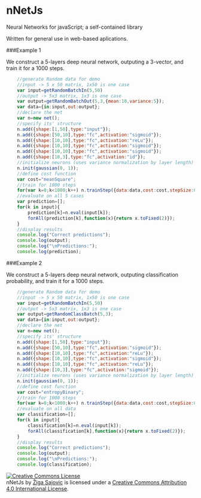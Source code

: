 # nNetJs
Neural Networks for javaScript; a self-contained library

Written for general use in web-based aplications.

###Example 1

We construct a 5-layers deep neural network, outputing a 3-vector, and train it for a 1000 steps.

```javascript
    //generate Random data for demo
    //input -> 5 x 50 matrix, 1x50 is one case
    var input=getRandomBatchIn(5,50)
    //output -> 5x3 matrix, 1x3 is one case
    var output=getRandomBatchOut(5,3,{mean:10,variance:5});
    var data={in:input,out:output};
    //declare the net
    var n=new net();
    //specify its' structure
    n.add({shape:[1,50],type:"input"});
    n.add({shape:[50,10],type:"fc",activation:"sigmoid"});
    n.add({shape:[10,10],type:"fc",activation:"reLu"});
    n.add({shape:[10,10],type:"fc",activation:"sigmoid"});
    n.add({shape:[10,10],type:"fc",activation:"sigmoid"});
    n.add({shape:[10,3],type:"fc",activation:"id"});
    //initialize neurons (uses variance normalization by layer length)
    n.init(gaussian(0, 1));
    //define cost function
    var cost="meanSquare";
    //train for 1000 steps
    for(var k=0;k<1000;k++) n.trainStep({data:data,cost:cost,stepSize:0.1});
    //evaluate on all 5 cases
    var prediction=[];
    for(k in input){
        prediction[k]=n.eval(input[k]);
        forAll(prediction[k],function(x){return x.toFixed(2)});
    }
    //display results
    console.log("Correct predictions");
    console.log(output);
    console.log("\nPredictions:");
    console.log(prediction);
```

###Example 2

We construct a 5-layers deep neural network, outputing classification probability, and train it for a 1000 steps.

```javascript
    //generate Random data for demo
    //input -> 5 x 50 matrix, 1x50 is one case
    var input=getRandomBatchIn(5,50)
    //output -> 5x3 matrix, 1x3 is one case
    var output=getRandomClassBatch(5,3);
    var data={in:input,out:output};
    //declare the net
    var n=new net();
    //specify its' structure
    n.add({shape:[1,50],type:"input"});
    n.add({shape:[50,10],type:"fc",activation:"sigmoid"});
    n.add({shape:[10,10],type:"fc",activation:"reLu"});
    n.add({shape:[10,10],type:"fc",activation:"sigmoid"});
    n.add({shape:[10,10],type:"fc",activation:"reLu"});
    n.add({shape:[10,3],type:"fc",activation:"sigmoid"});
    //initialize neurons (uses variance normalization by layer length)
    n.init(gaussian(0, 1));
    //define cost function
    var cost="entropyBinary";
    //train for 1000 steps
    for(var k=0;k<1000;k++) n.trainStep({data:data,cost:cost,stepSize:0.1});
    //evaluate on all data
    var classification=[];
    for(k in input){
        classification[k]=n.eval(input[k]);
        forAll(classification[k],function(x){return x.toFixed(2)});
    }
    //display results
    console.log("Correct predictions");
    console.log(output);
    console.log("\nPredictions:");
    console.log(classification);
```

<a rel="license" href="http://creativecommons.org/licenses/by/4.0/"><img alt="Creative Commons License" style="border-width:0" src="https://i.creativecommons.org/l/by/4.0/88x31.png" /></a><br /><span xmlns:dct="http://purl.org/dc/terms/" property="dct:title">nNetJs</span> by <a xmlns:cc="http://creativecommons.org/ns#" href="https://si.linkedin.com/in/zigasajovic" property="cc:attributionName" rel="cc:attributionURL">Žiga Sajovic</a> is licensed under a <a rel="license" href="http://creativecommons.org/licenses/by/4.0/">Creative Commons Attribution 4.0 International License</a>.
